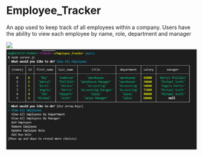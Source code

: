 # Employee_Tracker

An app used to keep track of all employees within a company. Users have the ability to view each employee by name, role, department and manager 

<img src = "../assets/database.jpg">
<img src = "/assets/functioning.png">

